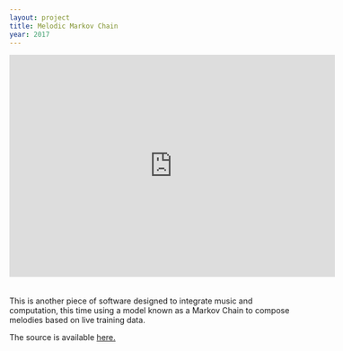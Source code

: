 ```yaml
---
layout: project
title: Melodic Markov Chain
year: 2017
---
```


<iframe width="580" height="396" src="https://www.youtube.com/embed/ShVIReIJCkU" title="YouTube video player" 
frameborder="0" allow="accelerometer; autoplay; clipboard-write; encrypted-media; gyroscope; picture-in-picture" 
allowfullscreen style="margin-bottom: 20px"></iframe>

<p>This is another piece of software designed to integrate music and computation, this time 
using a model known as a Markov Chain to compose melodies based on live training data.</p>

<p>The source is available <a href="https://github.com/thomascastleman/midi-markov-composition" target="_blank">here.</a></p>
